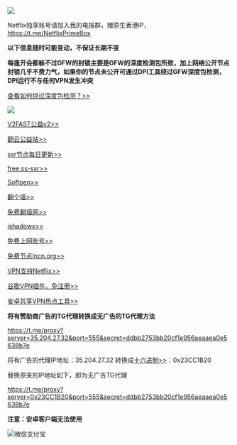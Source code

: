 ![](https://telegra.ph/file/07e31466ff1625eee00ef.png)

Netflix独享账号请加入我的电报群，赠原生香港IP，https://t.me/NetflixPrimeBox

**以下信息随时可能变动，不保证长期不变**

**每逢开会都躲不过GFW的封锁主要是GFW的深度检测包所致，加上网络公开节点封锁几乎不费力气，如果你的节点未公开可通过DPI工具绕过GFW深度包检测，DPI运行不与任何VPN发生冲突**

[查看如何绕过深度包检测？>>](https://github.com/ValdikSS/GoodbyeDPI)

![](https://telegra.ph/file/da3af9a3058e23a306b67.jpg)

[V2FAST公益v2>>](https://v2fast.tk/)

[翻云公益站>>](https://fyun.ga)

[ssr节点每日更新>>](http://52.199.184.32/index/)

[free.ss-ssr>>](https://free.ss-ssr.com/)

[Softpen>>](http://www.softpen.net/)

[翻个墙>>](https://fangeqiang.com/408.html)

[免费翻墙网>>](http://freefq.com/ss/)

[ishadowx>>](https://c.ishadowx.net/)

[免费上网账号>>](https://free-ss.site/)

[免费节点lncn.org>>](https://lncn.org/)

[VPN支持Netflix>>](https://www.lanzous.com/i31g8jc)

[谷歌VPN插件，免注册>>](https://chrome.google.com/webstore/detail/real-vpn-free-secure-netw/migcmongocohiaeafhdgloalobijfdgm)

[安卓共享VPN热点工具>>](https://github.com/Mygod/VPNHotspot/releases)

**将有赞助商广告的TG代理转换成无广告的TG代理方法**

https://t.me/proxy?server=35.204.27.32&port=555&secret=ddbb2753bb20cf1e956aeaaea0e5638b7e

将有广告的代理IP地址：35.204.27.32 转换成[十六进制>>](https://www.miniwebtool.com/ip-address-to-hex-converter/?ip=74.125.43.99)：0x23CC1B20 

替换原来的IP地址如下，即为无广告TG代理

https://t.me/proxy?server=0x23CC1B20&port=555&secret=ddbb2753bb20cf1e956aeaaea0e5638b7e 

**注意：安卓客户端无法使用**

![微信支付宝](https://telegra.ph/file/18d16f370cce6ea10d3e3.png)
